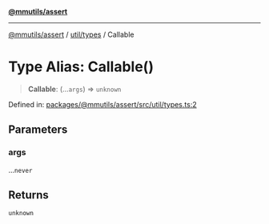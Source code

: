 [**@mmutils/assert**](../../../README.md)

***

[@mmutils/assert](../../../modules.md) / [util/types](../README.md) / Callable

# Type Alias: Callable()

> **Callable**: (...`args`) => `unknown`

Defined in: [packages/@mmutils/assert/src/util/types.ts:2](https://github.com/mastermind-0xff/-mm-monorepo/blob/ca3710bd8bb8c2ee105ac4cbba3822a7d96ba98d/packages/@mmutils/assert/src/util/types.ts#L2)

## Parameters

### args

...`never`

## Returns

`unknown`
